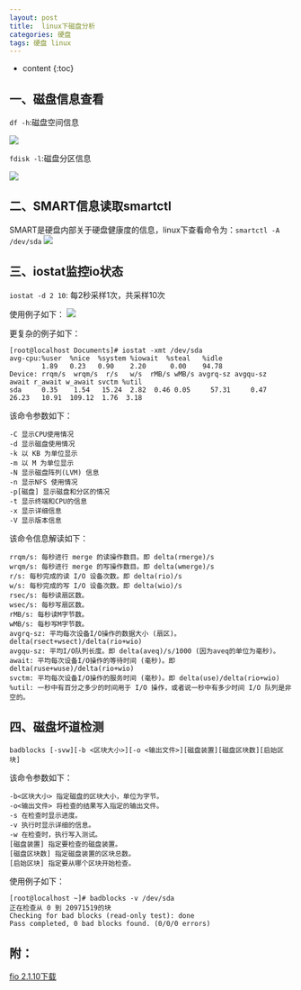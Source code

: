 ```yaml
---
layout: post
title:  linux下磁盘分析
categories: 硬盘
tags: 硬盘 linux
---
```


* content
{:toc}

## 一、磁盘信息查看

`df -h`:磁盘空间信息

![](https://github.com/HarmonyHu/harmonyhu.github.io/raw/master/_posts/images/io0.jpg) 


`fdisk -l`:磁盘分区信息

![](https://github.com/HarmonyHu/harmonyhu.github.io/raw/master/_posts/images/io1.jpg) 

## 二、SMART信息读取smartctl

SMART是硬盘内部关于硬盘健康度的信息，linux下查看命令为：`smartctl -A /dev/sda`
![](https://github.com/HarmonyHu/harmonyhu.github.io/raw/master/_posts/images/sata.jpg) 

## 三、iostat监控io状态

`iostat -d 2 10`: 每2秒采样1次，共采样10次

使用例子如下：
![](https://github.com/HarmonyHu/harmonyhu.github.io/raw/master/_posts/images/io2.jpg) 

更复杂的例子如下：
```
[root@localhost Documents]# iostat -xmt /dev/sda
avg-cpu:%user  %nice  %system %iowait  %steal   %idle
        1.89   0.23   0.90    2.20      0.00    94.78
Device: rrqm/s  wrqm/s  r/s   w/s  rMB/s wMB/s avgrq-sz avgqu-sz  await r_await w_await svctm %util
sda     0.35    1.54   15.24  2.82  0.46 0.05     57.31     0.47  26.23   10.91  109.12  1.76  3.18
```

该命令参数如下：  
```
-C 显示CPU使用情况
-d 显示磁盘使用情况
-k 以 KB 为单位显示
-m 以 M 为单位显示
-N 显示磁盘阵列(LVM) 信息
-n 显示NFS 使用情况
-p[磁盘] 显示磁盘和分区的情况
-t 显示终端和CPU的信息
-x 显示详细信息
-V 显示版本信息
```
该命令信息解读如下：  
```
rrqm/s: 每秒进行 merge 的读操作数目。即 delta(rmerge)/s
wrqm/s: 每秒进行 merge 的写操作数目。即 delta(wmerge)/s
r/s: 每秒完成的读 I/O 设备次数。即 delta(rio)/s
w/s: 每秒完成的写 I/O 设备次数。即 delta(wio)/s
rsec/s: 每秒读扇区数。
wsec/s: 每秒写扇区数。
rMB/s: 每秒读M字节数。
wMB/s: 每秒写M字节数。
avgrq-sz: 平均每次设备I/O操作的数据大小 (扇区)。delta(rsect+wsect)/delta(rio+wio)
avgqu-sz: 平均I/O队列长度。即 delta(aveq)/s/1000 (因为aveq的单位为毫秒)。
await: 平均每次设备I/O操作的等待时间 (毫秒)。即 delta(ruse+wuse)/delta(rio+wio)
svctm: 平均每次设备I/O操作的服务时间 (毫秒)。即 delta(use)/delta(rio+wio)
%util: 一秒中有百分之多少的时间用于 I/O 操作，或者说一秒中有多少时间 I/O 队列是非空的。
```
  
## 四、磁盘坏道检测

`badblocks [-svw][-b <区块大小>][-o <输出文件>][磁盘装置][磁盘区块数][启始区块]`  

该命令参数如下：  
```
-b<区块大小> 指定磁盘的区块大小，单位为字节。
-o<输出文件> 将检查的结果写入指定的输出文件。
-s 在检查时显示进度。
-v 执行时显示详细的信息。
-w 在检查时，执行写入测试。
[磁盘装置] 指定要检查的磁盘装置。
[磁盘区块数] 指定磁盘装置的区块总数。
[启始区块] 指定要从哪个区块开始检查。
```

使用例子如下：
```
[root@localhost ~]# badblocks -v /dev/sda
正在检查从 0 到 20971519的块
Checking for bad blocks (read-only test): done                                                 
Pass completed, 0 bad blocks found. (0/0/0 errors)
```

## 附：

[fio 2.1.10下载](https://github.com/HarmonyHu/harmonyhu.github.io/raw/master/_posts/other/fio-2.1.10.tar.gz) 